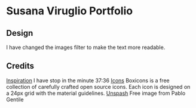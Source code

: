 
# Susana Viruglio Portfolio

## Design
I have changed the images filter to make the text more readable.
## Credits

[Inspiration](https://www.youtube.com/watch?v=Tkp3FDgOueM&list=PLA9oyBlTfuCi76n9Bz0cJkbgg1WU09xg0&index=2)
I have stop in the minute 37:36
[Icons](https://boxicons.com/)
Boxicons is a free collection of carefully crafted open source icons. Each icon is designed on a 24px grid with the material guidelines.
[Unspash](https://unsplash.com/photos/hello-neon-light-signage-3MYvgsH1uK0)
Free image from Pablo Gentile
